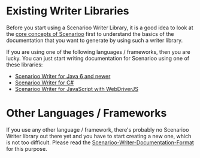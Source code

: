 # Existing Writer Libraries

Before you start using a Scenarioo Writer Library, it is a good idea to look at the [core concepts of Scenarioo](Core-Concepts) first to understand the basics of the documentation that you want to generate by using such a writer library.

If you are using one of the following languages / frameworks, then you are lucky. You can just start writing documentation for Scenarioo using one of these libraries:

* [Scenarioo Writer for Java 6 and newer](https://github.com/scenarioo/scenarioo-java/wiki/How-to-use-the-Java-Scenarioo-Writer-Library)
* [Scenarioo Writer for C#](https://github.com/scenarioo/scenarioo-cs/wiki/How-to-use-the-C%23-Scenarioo-Writer-Library)
* [Scenarioo Writer for JavaScript with WebDriverJS](https://github.com/scenarioo/scenarioo-js/wiki/How-to-use-the-JavaScript-Scenarioo-Writer-Library)

# Other Languages / Frameworks

If you use any other language / framework, there's probably no Scenarioo Writer library out there yet and you have to start creating a new one, which is not too difficult. Please read the [Scenarioo-Writer-Documentation-Format](Scenarioo-Writer-Documentation-Format) for this purpose.